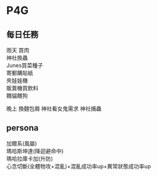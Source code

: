 # P4G

## 每日任務

雨天 買肉  
神社換蟲  
Junes買菜種子  
寄郵購貼紙  
夾娃娃機  
販賣機買飲料  
餵貓餵狗  

晚上 
換麵包屑 
神社看女鬼需求
神社捕蟲

## persona

加爾系(風屬)  
瑪哈斯坤達(降迴避命中)  
瑪哈拉庫卡加(升防)  
心念切斷(全體物攻+混亂)+混亂成功率up+異常狀態成功率up  
